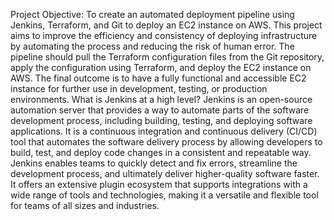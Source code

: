 Project Objective: To create an automated deployment pipeline using Jenkins, Terraform, and Git to deploy an EC2 instance on AWS. This project aims to improve the efficiency and consistency of deploying infrastructure by automating the process and reducing the risk of human error. The pipeline should pull the Terraform configuration files from the Git repository, apply the configuration using Terraform, and deploy the EC2 instance on AWS. The final outcome is to have a fully functional and accessible EC2 instance for further use in development, testing, or production environments.
What is Jenkins at a high level? Jenkins is an open-source automation server that provides a way to automate parts of the software development process, including building, testing, and deploying software applications. It is a continuous integration and continuous delivery (CI/CD) tool that automates the software delivery process by allowing developers to build, test, and deploy code changes in a consistent and repeatable way. Jenkins enables teams to quickly detect and fix errors, streamline the development process, and ultimately deliver higher-quality software faster. It offers an extensive plugin ecosystem that supports integrations with a wide range of tools and technologies, making it a versatile and flexible tool for teams of all sizes and industries.